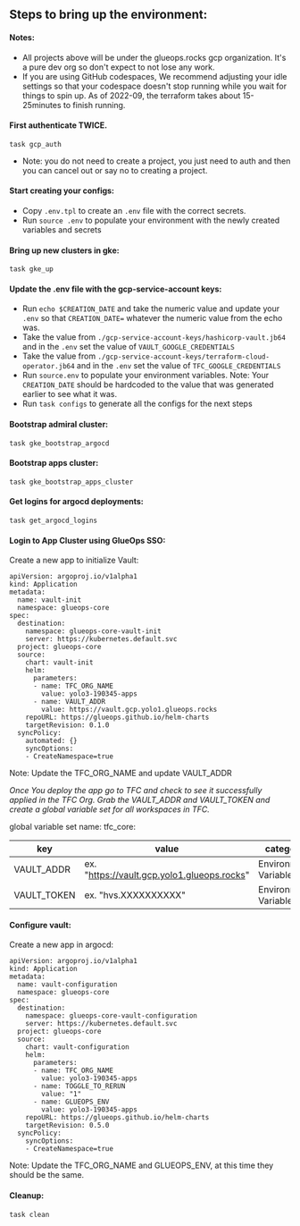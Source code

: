 
## Steps to bring up the environment:

#### Notes:

- All projects above will be under the glueops.rocks gcp organization. It's a pure dev org so don't expect to not lose any work.
- If you are using GitHub codespaces, We recommend adjusting your idle settings so that your codespace doesn't stop running while you wait for things to spin up. As of 2022-09, the terraform takes about 15-25minutes to finish running.

#### First authenticate TWICE. 

`task gcp_auth`
- Note: you do not need to create a project, you just need to auth and then you can cancel out or say no to creating a project.

#### Start creating your configs:

- Copy `.env.tpl` to create an `.env` file with the correct secrets.
- Run `source .env` to populate your environment with the newly created variables and secrets

#### Bring up new clusters in gke:

`task gke_up`


#### Update the .env file with the gcp-service-account keys:
- Run `echo $CREATION_DATE` and take the numeric value and update your `.env` so that `CREATION_DATE=` whatever the numeric value from the echo was.
- Take the value from `./gcp-service-account-keys/hashicorp-vault.jb64` and in the `.env` set the value of `VAULT_GOOGLE_CREDENTIALS`
- Take the value from `./gcp-service-account-keys/terraform-cloud-operator.jb64` and in the `.env` set the value of `TFC_GOOGLE_CREDENTIALS`
- Run `source.env` to populate your environment variables. Note: Your `CREATION_DATE` should be hardcoded to the value that was generated earlier to see what it was.
- Run `task configs` to generate all the configs for the next steps

#### Bootstrap admiral cluster:

`task gke_bootstrap_argocd`

#### Bootstrap apps cluster:

`task gke_bootstrap_apps_cluster`

#### Get logins for argocd deployments:
`task get_argocd_logins`


#### Login to App Cluster using GlueOps SSO:

Create a new app to initialize Vault:

```
apiVersion: argoproj.io/v1alpha1
kind: Application
metadata:
  name: vault-init
  namespace: glueops-core
spec:
  destination:
    namespace: glueops-core-vault-init
    server: https://kubernetes.default.svc
  project: glueops-core
  source:
    chart: vault-init
    helm:
      parameters:
      - name: TFC_ORG_NAME
        value: yolo3-190345-apps
      - name: VAULT_ADDR
        value: https://vault.gcp.yolo1.glueops.rocks
    repoURL: https://glueops.github.io/helm-charts
    targetRevision: 0.1.0
  syncPolicy:
    automated: {}
    syncOptions:
    - CreateNamespace=true

```

Note: Update the TFC_ORG_NAME and update VAULT_ADDR

*Once You deploy the app go to TFC and check to see it successfully applied in the TFC Org. Grab the VAULT_ADDR and VAULT_TOKEN and create a global variable set for all workspaces in TFC.*

global variable set name: tfc_core:

| key | value | category | sensitive |
|---|---| ---| ---|
| VAULT_ADDR | ex. "https://vault.gcp.yolo1.glueops.rocks" | Environment Variable | no |
| VAULT_TOKEN | ex. "hvs.XXXXXXXXXX" | Environment Variable | yes |


#### Configure vault:

Create a new app in argocd:

```
apiVersion: argoproj.io/v1alpha1
kind: Application
metadata:
  name: vault-configuration
  namespace: glueops-core
spec:
  destination:
    namespace: glueops-core-vault-configuration
    server: https://kubernetes.default.svc
  project: glueops-core
  source:
    chart: vault-configuration
    helm:
      parameters:
      - name: TFC_ORG_NAME
        value: yolo3-190345-apps
      - name: TOGGLE_TO_RERUN
        value: "1"
      - name: GLUEOPS_ENV
        value: yolo3-190345-apps
    repoURL: https://glueops.github.io/helm-charts
    targetRevision: 0.5.0
  syncPolicy:
    syncOptions:
    - CreateNamespace=true
```

Note: Update the TFC_ORG_NAME and GLUEOPS_ENV, at this time they should be the same.


#### Cleanup:
`task clean`




